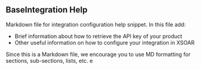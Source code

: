 ## BaseIntegration Help

Markdown file for integration configuration  help snippet. In this file add:

- Brief information about how to retrieve the API key of your product
- Other useful information on how to configure your integration in XSOAR

Since this is a Markdown file, we encourage you to use MD formatting for sections, sub-sections, lists, etc.
e
